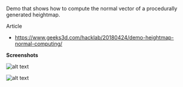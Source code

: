 Demo that shows how to compute the normal vector of a procedurally generated heightmap.


Article
- https://www.geeks3d.com/hacklab/20180424/demo-heightmap-normal-computing/



<b>Screenshots</b>

![alt text](https://github.com/jegx/geexlab/blob/master/demos/heightmap-normal-computing/screenshots/geexlab-heightmap-normal-computing-demo-01.jpg)

![alt text](https://github.com/jegx/geexlab/blob/master/demos/heightmap-normal-computing/screenshots/geexlab-heightmap-normal-computing-demo-02.jpg)
